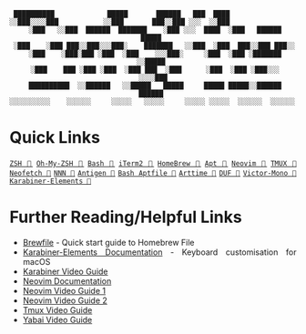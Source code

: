 <div align="justify">
<div align="center">

```   
 ██████████             █████       ██████   ███  ████                  
░░███░░░░███           ░░███       ███░░███ ░░░  ░░███                  
 ░███   ░░███  ██████  ███████    ░███ ░░░  ████  ░███   ██████   █████ 
 ░███    ░███ ███░░███░░░███░    ███████   ░░███  ░███  ███░░███ ███░░  
 ░███    ░███░███ ░███  ░███    ░░░███░     ░███  ░███ ░███████ ░░█████ 
 ░███    ███ ░███ ░███  ░███ ███  ░███      ░███  ░███ ░███░░░   ░░░░███
 ██████████  ░░██████   ░░█████   █████     █████ █████░░██████  ██████ 
░░░░░░░░░░    ░░░░░░     ░░░░░   ░░░░░     ░░░░░ ░░░░░  ░░░░░░  ░░░░░░  
```

</div>

# Quick Links

[`ZSH 🔗`](https://zsh.sourceforge.io/) [`Oh-My-ZSH 🔗`](https://ohmyz.sh/) [`Bash 🔗`](https://www.gnu.org/software/bash/) [`iTerm2 🔗`](https://iterm2.com/) [`HomeBrew 🔗`](https://brew.sh/) [`Apt 🔗`](https://man7.org/linux/man-pages/man1/dpkg.1.html) [`Neovim 🔗`](https://neovim.io/) [`TMUX 🔗`](https://github.com/tmux/tmux) [`Neofetch 🔗`](https://github.com/dylanaraps/neofetch) [`NNN 🔗`](https://github.com/jarun/nnn) [`Antigen 🔗`](https://github.com/zsh-users/antigen) [`Bash Aptfile 🔗`](https://github.com/seatgeek/bash-aptfile) [`Arttime 🔗`](https://github.com/poetaman/arttime) [`DUF 🔗`](https://github.com/muesli/duf) [`Victor-Mono 🔗`](https://github.com/rubjo/victor-mono) [`Karabiner-Elements 🔗`](https://karabiner-elements.pqrs.org/)

# Further Reading/Helpful Links

- [Brewfile](https://homebrew-file.readthedocs.io/en/latest/getting_started.html) - Quick start guide to Homebrew File
- [Karabiner-Elements Documentation](https://karabiner-elements.pqrs.org/docs/) - Keyboard customisation for macOS
- [Karabiner Video Guide](https://www.youtube.com/watch?v=uaJSjgVEhMQ&t=13s&ab_channel=JesseSkelton)
- [Neovim Documentation](https://neovim.io/doc/user/)
- [Neovim Video Guide 1](https://www.youtube.com/watch?v=gnupOrSEikQ&ab_channel=ThePrimeagen)
- [Neovim Video Guide 2](https://www.youtube.com/watch?v=stqUbv-5u2s&ab_channel=TJDeVries)
- [Tmux Video Guide](https://www.youtube.com/watch?v=DzNmUNvnB04&t=591s&ab_channel=DreamsofCode)
- [Yabai Video Guide](https://www.youtube.com/watch?v=JL1lz77YbUE&t=957s&ab_channel=JesseSkelton)

</div>

